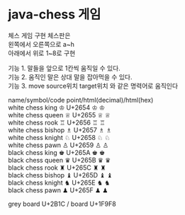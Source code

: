 # java-chess 게임

체스 게임 구현
체스판은  
왼쪽에서 오른쪽으로 a~h  
아래에서 위로 1~8로 구현

기능 1. 말들을 앞으로 1칸씩 움직일 수 있다.  
기능 2. 움직인 말은 상대 말을 잡아먹을 수 있다.  
기능 3. move source위치 target위치 와 같은 명력어로 움직인다  

name/symbol/code point/html(decimal)/html(hex)  
white chess king	♔	U+2654	&#9812;	&#x2654;  
white chess queen	♕	U+2655	&#9813;	&#x2655;  
white chess rook	♖	U+2656	&#9814;	&#x2656;  
white chess bishop	♗	U+2657	&#9815;	&#x2657;  
white chess knight	♘	U+2658	&#9816;	&#x2658;  
white chess pawn	♙	U+2659	&#9817;	&#x2659;  
black chess king	♚	U+265A	&#9818;	&#x265A;  
black chess queen	♛	U+265B	&#9819;	&#x265B;  
black chess rook	♜	U+265C	&#9820;	&#x265C;  
black chess bishop	♝	U+265D	&#9821;	&#x265D;  
black chess knight	♞	U+265E	&#9822;	&#x265E;  
black chess pawn	♟	U+265F	&#9823;	&#x265F;  

grey board U+2B1C / board U+1F9F8
